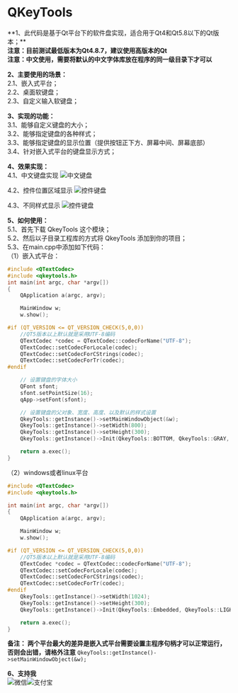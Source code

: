 # **QKeyTools**

**1、此代码是基于Qt平台下的软件盘实现，适合用于Qt4和Qt5.8以下的Qt版本；****<br>
**注意：目前测试最低版本为Qt4.8.7，建议使用高版本的Qt****<br>
**注意：中文使用，需要将默认的中文字体库放在程序的同一级目录下才可以**

**2、主要使用的场景：**<br>
  2.1、嵌入式平台；<br>
  2.2、桌面软键盘；<br>
  2.3、自定义输入软键盘；<br>

**3、实现的功能：**<br>
   3.1、能够自定义键盘的大小；<br>
   3.2、能够指定键盘的各种样式；<br>
   3.3、能够指定键盘的显示位置（提供按钮正下方、屏幕中间、屏幕底部）<br>
   3.4、针对嵌入式平台的键盘显示方式；<br>
  
**4、效果实现：**<br>
4.1、中文键盘实现
![中文键盘](https://github.com/wodelover/QKeyTools/blob/master/chinese.png)<br>
  
4.2、控件位置区域显示
![控件键盘](https://github.com/wodelover/QKeyTools/blob/master/control.png)<br>
  
4.3、不同样式显示
![控件键盘](https://github.com/wodelover/QKeyTools/blob/master/style1.png)<br>

**5、如何使用：**<br>
5.1、首先下载 QkeyTools 这个模块；<br>
5.2、然后以子目录工程库的方式将 QkeyTools 添加到你的项目；<br>
5.3、在main.cpp中添加如下代码：<br>
（1）嵌入式平台：<br>
```c++
#include <QTextCodec>
#include <qkeytools.h>
int main(int argc, char *argv[])
{
    QApplication a(argc, argv);

    MainWindow w;
    w.show();

#if (QT_VERSION <= QT_VERSION_CHECK(5,0,0))
    //QT5版本以上默认就是采用UTF-8编码
    QTextCodec *codec = QTextCodec::codecForName("UTF-8");
    QTextCodec::setCodecForLocale(codec);
    QTextCodec::setCodecForCStrings(codec);
    QTextCodec::setCodecForTr(codec);
#endif

    // 设置键盘的字体大小
    QFont sfont;
    sfont.setPointSize(16);
    qApp->setFont(sfont);

    // 设置键盘的父对象、宽度、高度、以及默认的样式设置
    QkeyTools::getInstance()->setMainWindowObject(&w);
    QkeyTools::getInstance()->setWidth(800);
    QkeyTools::getInstance()->setHeight(300);
    QkeyTools::getInstance()->Init(QkeyTools::BOTTOM, QkeyTools::GRAY, 10, 10);

    return a.exec();
}
```
（2）windows或者linux平台<br>
```c++
#include <QTextCodec>
#include <qkeytools.h>

int main(int argc, char *argv[])
{
    QApplication a(argc, argv);

    MainWindow w;
    w.show();

#if (QT_VERSION <= QT_VERSION_CHECK(5,0,0))
    //QT5版本以上默认就是采用UTF-8编码
    QTextCodec *codec = QTextCodec::codecForName("UTF-8");
    QTextCodec::setCodecForLocale(codec);
    QTextCodec::setCodecForCStrings(codec);
    QTextCodec::setCodecForTr(codec);
#endif
    QkeyTools::getInstance()->setWidth(1024);
    QkeyTools::getInstance()->setHeight(300);
    QkeyTools::getInstance()->Init(QkeyTools::Embedded, QkeyTools::LIGHTYELLOW, 20, 20);

    return a.exec();
}
```
**备注： 两个平台最大的差异是嵌入式平台需要设置主程序句柄才可以正常运行，否则会出错，请格外注意**
```QkeyTools::getInstance()->setMainWindowObject(&w);```

**6、支持我**<br>
![微信](https://github.com/wodelover/QKeyTools/blob/master/wechat.png)![支付宝](https://github.com/wodelover/QKeyTools/blob/master/paybao.png)<br>


